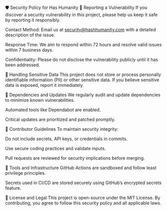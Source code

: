 🛡️ Security Policy for Has Humanity
📍 Reporting a Vulnerability
If you discover a security vulnerability in this project, please help us keep it safe by reporting it responsibly.

Contact Method: Email us at security@hashhumanity.com with a detailed description of the issue.

Response Time: We aim to respond within 72 hours and resolve valid issues within 7 business days.

Confidentiality: Please do not disclose the vulnerability publicly until it has been addressed.

🔐 Handling Sensitive Data
This project does not store or process personally identifiable information (PII) or other sensitive data. If you believe sensitive data is exposed, report it immediately.

🧪 Dependencies and Updates
We regularly audit and update dependencies to minimize known vulnerabilities.

Automated tools like Dependabot are enabled.

Critical updates are prioritized and patched promptly.

👥 Contributor Guidelines
To maintain security integrity:

Do not include secrets, API keys, or credentials in commits.

Use secure coding practices and validate inputs.

Pull requests are reviewed for security implications before merging.

🧰 Tools and Infrastructure
GitHub Actions are sandboxed and follow least privilege principles.

Secrets used in CI/CD are stored securely using GitHub’s encrypted secrets feature.

📜 License and Legal
This project is open-source under the MIT License. By contributing, you agree to follow this security policy and all applicable laws.
